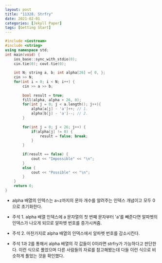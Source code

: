 ```yaml
---
layout: post
title: "11328. Strfry"
date: 2021-02-01
categories: [Jekyll Paper]
tags: [Getting Start]
---
```


```c++
#include <iostream> 
#include <string> 
using namespace std; 
int main(void) { 
    ios_base::sync_with_stdio(0); 
    cin.tie(0); cout.tie(0); 
    
    int N; string a, b; int alpha[26] ={ 0, }; 
    cin >> N; 
    for(int i = 0; i < N; i++) { 
        cin >> a >> b; 
        
        bool result = true; 
        fill(alpha, alpha + 26, 0); 
        for(int j = 0; j < a.length(); j++){ 
            alpha[a[j] - 'a']++; // 1. 
            alpha[b[j] - 'a']--; // 2. 
        } 
            
        for(int j = 0; j < 26; j++) { 
            if(alpha[j] != 0) { 
                result = false; break; 
            } 
        } 
        
        if(result == false) { 
            cout << "Impossible" << "\n"; 
        } 
        else { 
            cout << "Possible" << "\n"; 
        } 
    } 
    return 0; 
}
```

- alpha 배열의 인텍스는 a~z까지의 문자 개수를 알려주는 인덱스 개념이고 모두 0으로 초기화한다.

- 주석 1.  alpha 배열 인덱스에 a 문자열의 첫 번째 문자부터 'a'를 빼준다면 알파벳의 인덱스가 나오게 되므로 알파벳 번호를 증가시켜줌.
- 주석 2. 마찬가지로 alpha 배열의 인덱스에서 알파벳 번호를 감소시킨다.

- 주석 1과 2를 통해서 alpha 배열의 각 값들이 0이라면 strfry가 가능하다고 판단한다.
이런 식으로 풀었으며 다른 사람들의 자료를 참고해봤는데 다들 이런 식으로 비슷하게 풀었는 것을 확인했다.